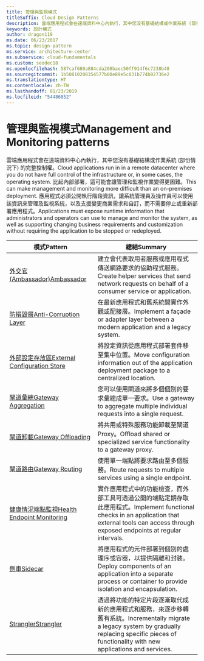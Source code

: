 ```yaml
---
title: 管理與監視模式
titleSuffix: Cloud Design Patterns
description: 雲端應用程式會在遠端資料中心內執行，其中您沒有基礎結構或作業系統 (部份情況下) 的完整控制權。 比起內部部署，這可能會讓管理和監視作業變得更困難。 應用程式必須公開執行階段資訊，讓系統管理員及操作員可以使用該資訊來管理及監視系統，以及支援變更商業需求和自訂，而不需要停止或重新部署應用程式。
keywords: 設計模式
author: dragon119
ms.date: 06/23/2017
ms.topic: design-pattern
ms.service: architecture-center
ms.subservice: cloud-fundamentals
ms.custom: seodec18
ms.openlocfilehash: 587caf680a884cda208baec50ff914f6c7238b48
ms.sourcegitcommit: 1b50810208354577b00e89e5c031b774b02736e2
ms.translationtype: HT
ms.contentlocale: zh-TW
ms.lasthandoff: 01/23/2019
ms.locfileid: "54486852"
---
```

# <a name="management-and-monitoring-patterns"></a><span data-ttu-id="07fb7-106">管理與監視模式</span><span class="sxs-lookup"><span data-stu-id="07fb7-106">Management and Monitoring patterns</span></span>

<span data-ttu-id="07fb7-107">雲端應用程式會在遠端資料中心內執行，其中您沒有基礎結構或作業系統 (部份情況下) 的完整控制權。</span><span class="sxs-lookup"><span data-stu-id="07fb7-107">Cloud applications run in in a remote datacenter where you do not have full control of the infrastructure or, in some cases, the operating system.</span></span> <span data-ttu-id="07fb7-108">比起內部部署，這可能會讓管理和監視作業變得更困難。</span><span class="sxs-lookup"><span data-stu-id="07fb7-108">This can make management and monitoring more difficult than an on-premises deployment.</span></span> <span data-ttu-id="07fb7-109">應用程式必須公開執行階段資訊，讓系統管理員及操作員可以使用該資訊來管理及監視系統，以及支援變更商業需求和自訂，而不需要停止或重新部署應用程式。</span><span class="sxs-lookup"><span data-stu-id="07fb7-109">Applications must expose runtime information that administrators and operators can use to manage and monitor the system, as well as supporting changing business requirements and customization without requiring the application to be stopped or redeployed.</span></span>

|                              <span data-ttu-id="07fb7-110">模式</span><span class="sxs-lookup"><span data-stu-id="07fb7-110">Pattern</span></span>                               |                                                              <span data-ttu-id="07fb7-111">總結</span><span class="sxs-lookup"><span data-stu-id="07fb7-111">Summary</span></span>                                                              |
|--------------------------------------------------------------------|-----------------------------------------------------------------------------------------------------------------------------------|
|                   [<span data-ttu-id="07fb7-112">外交官 (Ambassador)</span><span class="sxs-lookup"><span data-stu-id="07fb7-112">Ambassador</span></span>](../ambassador.md)                   |                 <span data-ttu-id="07fb7-113">建立會代表取用者服務或應用程式傳送網路要求的協助程式服務。</span><span class="sxs-lookup"><span data-stu-id="07fb7-113">Create helper services that send network requests on behalf of a consumer service or application.</span></span>                 |
|        [<span data-ttu-id="07fb7-114">防損毀層</span><span class="sxs-lookup"><span data-stu-id="07fb7-114">Anti-Corruption Layer</span></span>](../anti-corruption-layer.md)        |                       <span data-ttu-id="07fb7-115">在最新應用程式和舊系統間實作外觀或配接層。</span><span class="sxs-lookup"><span data-stu-id="07fb7-115">Implement a façade or adapter layer between a modern application and a legacy system.</span></span>                       |
| [<span data-ttu-id="07fb7-116">外部設定存放區</span><span class="sxs-lookup"><span data-stu-id="07fb7-116">External Configuration Store</span></span>](../external-configuration-store.md) |                <span data-ttu-id="07fb7-117">將設定資訊從應用程式部署套件移至集中位置。</span><span class="sxs-lookup"><span data-stu-id="07fb7-117">Move configuration information out of the application deployment package to a centralized location.</span></span>                |
|          [<span data-ttu-id="07fb7-118">閘道彙總</span><span class="sxs-lookup"><span data-stu-id="07fb7-118">Gateway Aggregation</span></span>](../gateway-aggregation.md)          |                          <span data-ttu-id="07fb7-119">您可以使用閘道來將多個個別的要求彙總成單一要求。</span><span class="sxs-lookup"><span data-stu-id="07fb7-119">Use a gateway to aggregate multiple individual requests into a single request.</span></span>                           |
|           [<span data-ttu-id="07fb7-120">閘道卸載</span><span class="sxs-lookup"><span data-stu-id="07fb7-120">Gateway Offloading</span></span>](../gateway-offloading.md)           |                              <span data-ttu-id="07fb7-121">將共用或特殊服務功能卸載至閘道 Proxy。</span><span class="sxs-lookup"><span data-stu-id="07fb7-121">Offload shared or specialized service functionality to a gateway proxy.</span></span>                              |
|              [<span data-ttu-id="07fb7-122">閘道路由</span><span class="sxs-lookup"><span data-stu-id="07fb7-122">Gateway Routing</span></span>](../gateway-routing.md)              |                                   <span data-ttu-id="07fb7-123">使用單一端點將要求路由至多個服務。</span><span class="sxs-lookup"><span data-stu-id="07fb7-123">Route requests to multiple services using a single endpoint.</span></span>                                    |
|   [<span data-ttu-id="07fb7-124">健康情況端點監視</span><span class="sxs-lookup"><span data-stu-id="07fb7-124">Health Endpoint Monitoring</span></span>](../health-endpoint-monitoring.md)   |   <span data-ttu-id="07fb7-125">實作應用程式中的功能檢查，而外部工具可透過公開的端點定期存取此應用程式。</span><span class="sxs-lookup"><span data-stu-id="07fb7-125">Implement functional checks in an application that external tools can access through exposed endpoints at regular intervals.</span></span>    |
|                      [<span data-ttu-id="07fb7-126">側車</span><span class="sxs-lookup"><span data-stu-id="07fb7-126">Sidecar</span></span>](../sidecar.md)                      |         <span data-ttu-id="07fb7-127">將應用程式的元件部署到個別的處理序或容器，以提供隔離和封裝。</span><span class="sxs-lookup"><span data-stu-id="07fb7-127">Deploy components of an application into a separate process or container to provide isolation and encapsulation.</span></span>          |
|                    [<span data-ttu-id="07fb7-128">Strangler</span><span class="sxs-lookup"><span data-stu-id="07fb7-128">Strangler</span></span>](../strangler.md)                    | <span data-ttu-id="07fb7-129">透過將功能的特定片段逐漸取代成新的應用程式和服務，來逐步移轉舊有系統。</span><span class="sxs-lookup"><span data-stu-id="07fb7-129">Incrementally migrate a legacy system by gradually replacing specific pieces of functionality with new applications and services.</span></span> |
